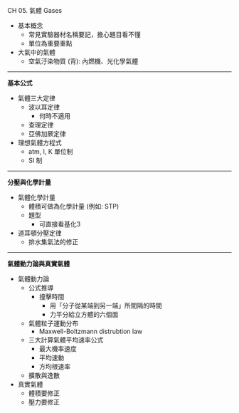 CH 05. 氣體 Gases

- 基本概念
    - 常見實驗器材名稱要記，擔心題目看不懂
    - 單位為重要重點
- 大氣中的氣體
    - 空氣汙染物質 (背): 內燃機、光化學氣體

* * *

**基本公式**

- 氣體三大定律
    - 波以耳定律
        - 何時不適用
    - 查理定律
    - 亞佛加厥定律
- 理想氣體方程式
    - atm, l, K 單位制
    - SI 制

* * *

**分壓與化學計量**

- 氣體化學計量
    - 體積可做為化學計量 (例如: STP)
    - 題型
        - 可直接看基化3
- 道耳頓分壓定律
    - 排水集氣法的修正

* * *

**氣體動力論與真實氣體**

- 氣體動力論
    - 公式推導
        - 撞擊時間
            - 用「分子從某端到另一端」所間隔的時間
            - 力平分給立方體的六個面
    - 氣體粒子運動分布
        - Maxwell-Boltzmann distrubtion law
    - 三大計算氣體平均速率公式
        - 最大機率速度
        - 平均速動
        - 方均根速率
    - 擴散與逸散
- 真實氣體
    - 體積要修正
    - 壓力要修正